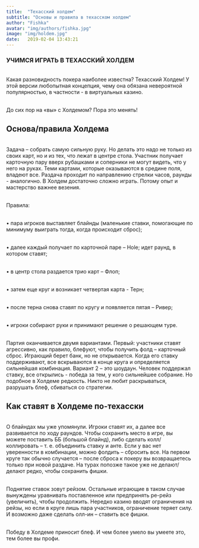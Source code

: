 ```yaml
---
title:  "Техасский холдем"
subtitle: "Основы и правила в техасском холдем"
author: "Fishka"
avatar: "img/authors/fishka.jpg"
image: "img/holdem.jpg"
date:   2019-02-04 13:43:21
---
```


### УЧИМСЯ ИГРАТЬ В ТЕХАССКИЙ ХОЛДЕМ

<br>Какая разновидность покера наиболее известна? Техасский Холдем! У этой версии любопытная концепция, чему она обязана невероятной популярностью, в частности - в виртуальных казино. 

<br>До сих пор на «вы» с Холдемом? Пора это менять!

## Основа/правила Холдема 

<br>Задача – собрать самую сильную руку. Но делать это надо не только из своих карт, но и из тех, что лежат в центре стола. Участник получает карточную пару вверх рубашками и соперники не могут видеть, что у него на руках. Теми картами, которые оказываются в средине поля, владеют все. Раздача проходит по направлению стрелки часов, раунды - аналогично. В Холдем достаточно сложно играть. Потому опыт и мастерство важнее везения.

<br>Правила:

<br>• пара игроков выставляет блайнды (маленькие ставки, помогающие по минимуму выиграть тогда, когда происходит сброс);

<br>• далее каждый получает по карточной паре – Hole;
идет раунд, в котором ставят;

<br>• в центр стола раздается трио карт – Флоп;

<br>• затем еще круг и возникает четвертая карта - Терн;

<br>• после терна снова ставят по кругу и появляется пятая – Ривер;

<br>• игроки собирают руки и принимают решение о решающем туре.

<br>Партия оканчивается двумя вариантами. Первый: участники ставят агрессивно, как правило, блефуют, чтобы получить фолд – карточный сброс. Играющий берет банк, но не открывается. Когда его ставку поддерживают, все вскрываются в конце круга и определяется сильнейшая комбинация. Вариант 2 – это шоудаун. Человек поддержал ставку, все открылись - победа за тем, у кого сильнейшее собрание. Но подобное в Холдеме редкость. Никто не любит раскрываться, разрушать блеф, сбиваться со стратегии.

## Как ставят в Холдеме по-техасски

<br>О блайндах мы уже упомянули. Игроки ставят их, а далее все развивается по ходу раундов. Чтобы сохранить место в игре, вы можете поставить ББ (большой блайнд), либо сделать колл/коллировать – т. е. объединить ставку и анте. Если у вас нет уверенности в комбинации, можно фолдить – сбросить все. На первом круге так обычно случается – после сброса к покеру вы возвращаетесь только при новой раздаче. На турах попозже такое уже не делают/делают редко, чтобы сохранить фишки. 

<br>Поднятие ставок зовут рейзом. Остальные играющие в таком случае вынуждены уравнивать поставленное или предпринять ре-рейз (увеличить), чтобы продолжить. Нередко казино вводят ограничения на рейзы, но если в круге лишь пара участников, ограничение теряет силу. И возможно даже сделать олл-ин – ставить все фишки.

<br>Победу в Холдеме приносит блеф. И чем более умело вы умеете это, тем более вы профи. 


